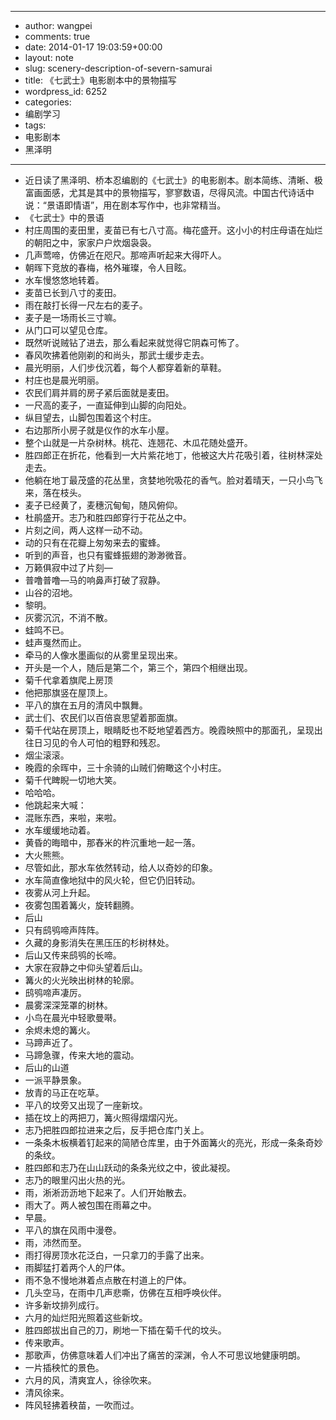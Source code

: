 - --
- author: wangpei
- comments: true
- date: 2014-01-17 19:03:59+00:00
- layout: note
- slug: scenery-description-of-severn-samurai
- title: 《七武士》电影剧本中的景物描写
- wordpress_id: 6252
- categories:
- 编剧学习
- tags:
- 电影剧本
- 黑泽明
- --
- 近日读了黑泽明、桥本忍编剧的《七武士》的电影剧本。剧本简练、清晰、极富画面感，尤其是其中的景物描写，寥寥数语，尽得风流。中国古代诗话中说：“景语即情语”，用在剧本写作中，也非常精当。
- 《七武士》中的景语
- 村庄周围的麦田里，麦苗已有七八寸高。梅花盛开。这小小的村庄母语在灿烂的朝阳之中，家家户户炊烟袅袅。
- 几声莺啼，仿佛近在咫尺。那啼声听起来大得吓人。
- 朝晖下竞放的春梅，格外璀璨，令人目眩。
- 水车慢悠悠地转着。
- 麦苗已长到八寸的麦田。
- 雨在敲打长得一尺左右的麦子。
- 麦子是一场雨长三寸嘛。
- 从门口可以望见仓库。
- 既然听说贼钻了进去，那么看起来就觉得它阴森可怖了。
- 春风吹拂着他刚剃的和尚头，那武士缓步走去。
- 晨光明丽，人们步伐沉着，每个人都穿着新的草鞋。
- 村庄也是晨光明丽。
- 农民们肩并肩的房子紧后面就是麦田。
- 一尺高的麦子，一直延伸到山脚的向阳处。
- 纵目望去，山脚包围着这个村庄。
- 右边那所小房子就是仪作的水车小屋。
- 整个山就是一片杂树林。桃花、连翘花、木瓜花随处盛开。
- 胜四郎正在折花，他看到一大片紫花地丁，他被这大片花吸引着，往树林深处走去。
- 他躺在地丁最茂盛的花丛里，贪婪地吮吸花的香气。脸对着晴天，一只小鸟飞来，落在枝头。
- 麦子已经黄了，麦穗沉甸甸，随风俯仰。
- 杜鹃盛开。志乃和胜四郎穿行于花丛之中。
- 片刻之间，两人这样一动不动。
- 动的只有在花瓣上匆匆来去的蜜蜂。
- 听到的声音，也只有蜜蜂振翅的渺渺微音。
- 万籁俱寂中过了片刻—
- 普噜普噜—马的响鼻声打破了寂静。
- 山谷的沼地。
- 黎明。
- 灰雾沉沉，不消不散。
- 蛙鸣不已。
- 蛙声戛然而止。
- 牵马的人像水墨画似的从雾里呈现出来。
- 开头是一个人，随后是第二个，第三个，第四个相继出现。
- 菊千代拿着旗爬上房顶
- 他把那旗竖在屋顶上。
- 平八的旗在五月的清风中飘舞。
- 武士们、农民们以百倍哀思望着那面旗。
- 菊千代站在房顶上，眼睛眨也不眨地望着西方。晚霞映照中的那面孔，呈现出往日习见的令人可怕的粗野和残忍。
- 烟尘滚滚。
- 晚霞的余晖中，三十余骑的山贼们俯瞰这个小村庄。
- 菊千代睥睨一切地大笑。
- 哈哈哈。
- 他跳起来大喊：
- 混账东西，来啦，来啦。
- 水车缓缓地动着。
- 黄昏的晦暗中，那舂米的杵沉重地一起一落。
- 大火熊熊。
- 尽管如此，那水车依然转动，给人以奇妙的印象。
- 水车简直像地狱中的风火轮，但它仍旧转动。
- 夜雾从河上升起。
- 夜雾包围着篝火，旋转翻腾。
- 后山
- 只有鸱鸮啼声阵阵。
- 久藏的身影消失在黑压压的杉树林处。
- 后山又传来鸱鸮的长啼。
- 大家在寂静之中仰头望着后山。
- 篝火的火光映出树林的轮廓。
- 鸱鸮啼声凄厉。
- 晨雾深深笼罩的树林。
- 小鸟在晨光中轻歌曼啭。
- 余烬未熄的篝火。
- 马蹄声近了。
- 马蹄急骤，传来大地的震动。
- 后山的山道
- 一派平静景象。
- 放青的马正在吃草。
- 平八的坟旁又出现了一座新坟。
- 插在坟上的两把刀，篝火照得熠熠闪光。
- 志乃把胜四郎拉进来之后，反手把仓库门关上。
- 一条条木板横着钉起来的简陋仓库里，由于外面篝火的亮光，形成一条条奇妙的条纹。
- 胜四郎和志乃在山山跃动的条条光纹之中，彼此凝视。
- 志乃的眼里闪出火热的光。
- 雨，淅淅沥沥地下起来了。人们开始散去。
- 雨大了。两人被包围在雨幕之中。
- 早晨。
- 平八的旗在风雨中漫卷。
- 雨，沛然而至。
- 雨打得房顶水花泛白，一只拿刀的手露了出来。
- 雨脚猛打着两个人的尸体。
- 雨不急不慢地淋着点点散在村道上的尸体。
- 几头空马，在雨中几声悲嘶，仿佛在互相呼唤伙伴。
- 许多新坟排列成行。
- 六月的灿烂阳光照着这些新坟。
- 胜四郎拔出自己的刀，刷地一下插在菊千代的坟头。
- 传来歌声。
- 那歌声，仿佛意味着人们冲出了痛苦的深渊，令人不可思议地健康明朗。
- 一片插秧忙的景色。
- 六月的风，清爽宜人，徐徐吹来。
- 清风徐来。
- 阵风轻拂着秧苗，一吹而过。
